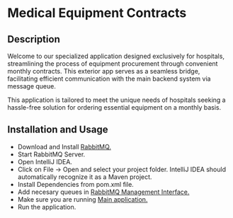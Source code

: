 # Medical Equipment Contracts

## Description
Welcome to our specialized application designed exclusively for hospitals, streamlining the process of equipment procurement through convenient monthly contracts. This exterior app serves as a seamless bridge, facilitating efficient communication with the main backend system via message queue. 

This application is tailored to meet the unique needs of hospitals seeking a hassle-free solution for ordering essential equipment on a monthly basis.

## Installation and Usage
* Download and Install [RabbitMQ.](https://www.rabbitmq.com/download.html)
* Start RabbitMQ Server.
* Open IntelliJ IDEA.
* Click on File -> Open and select your project folder. IntelliJ IDEA should automatically recognize it as a Maven project.
* Install Dependencies from pom.xml file.
* Add necesary queues in [RabbitMQ Management Interface.](http://localhost:15672/)
* Make sure you are running [Main application.](https://github.com/nina-bu/isa-med-equipment-be)
* Run the application.
